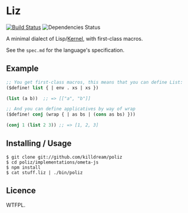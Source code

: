 Liz
===

[![Build Status](https://travis-ci.org/killdream/poliz.png)](https://travis-ci.org/killdream/poliz)
![Dependencies Status](https://david-dm.org/killdream/poliz.png)

A minimal dialect of Lisp/[Kernel][], with first-class macros.

See the `spec.md` for the language's specification.

[Kernel]: http://web.cs.wpi.edu/~jshutt/kernel.html


## Example

```clj
;; You get first-class macros, this means that you can define List:
($define! list { | env . xs | xs })

(list (a b))  ;; => [["a", "b"]]

;; And you can define applicatives by way of wrap
($define! conj (wrap { | as bs | (cons as bs) }))

(conj 1 (list 2 3)) ;; => [1, 2, 3]
```

## Installing / Usage

    $ git clone git://github.com/killdream/poliz
    $ cd poliz/implementations/ometa-js
    $ npm install
    $ cat stuff.liz | ./bin/poliz
    

## Licence

WTFPL.
